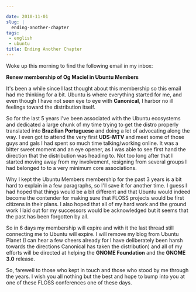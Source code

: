 ```yaml
---

date: 2010-11-01
slug: |
  ending-another-chapter
tags:
 - english
 - ubuntu
title: Ending Another Chapter
---
```

Woke up this morning to find the following email in my inbox:

**Renew membership of Og Maciel in Ubuntu Members**

It's been a while since I last thought about this membership so this
email had me thinking for a bit. Ubuntu is where everything started for
me, and even though I have not seen eye to eye with **Canonical**, I
harbor no ill feelings toward the distribution itself.

So for the last 5 years I've been associated with the Ubuntu ecosystems
and dedicated a large chunk of my time trying to get the distro properly
translated into **Brazilian Portuguese** and doing a lot of advocating
along the way. I even got to attend the very first **UDS-MTV** and meet
some of those guys and gals I had spent so much time talking/working
online. It was a bitter sweet moment and an eye opener, as I was able to
see first hand the direction that the distribution was heading to. Not
too long after that I started moving away from my involvement, resigning
from several groups I had belonged to to a very minimum core
associations.

Why I kept the Ubuntu Members membership for the past 3 years is a bit
hard to explain in a few paragraphs, so I'll save it for another time. I
guess I had hoped that things would be a bit different and that Ubuntu
would indeed become the contender for making sure that FLOSS projects
would be first citizens in their plans. I also hoped that all of my hard
work and the ground work I laid out for my successors would be
acknowledged but it seems that the past has been forgotten by all.

So in 6 days my membership will expire and with it the last thread still
connecting me to Ubuntu will expire. I will remove my blog from Ubuntu
Planet (I can hear a few cheers already for I have deliberately been
harsh towards the directions Canonical has taken the distribution) and
all of my efforts will be directed at helping the **GNOME Foundation**
and the **GNOME 3.0** release.

So, farewell to those who kept in touch and those who stood by me
through the years. I wish you all nothing but the best and hope to bump
into you at one of these FLOSS conferences one of these days.
